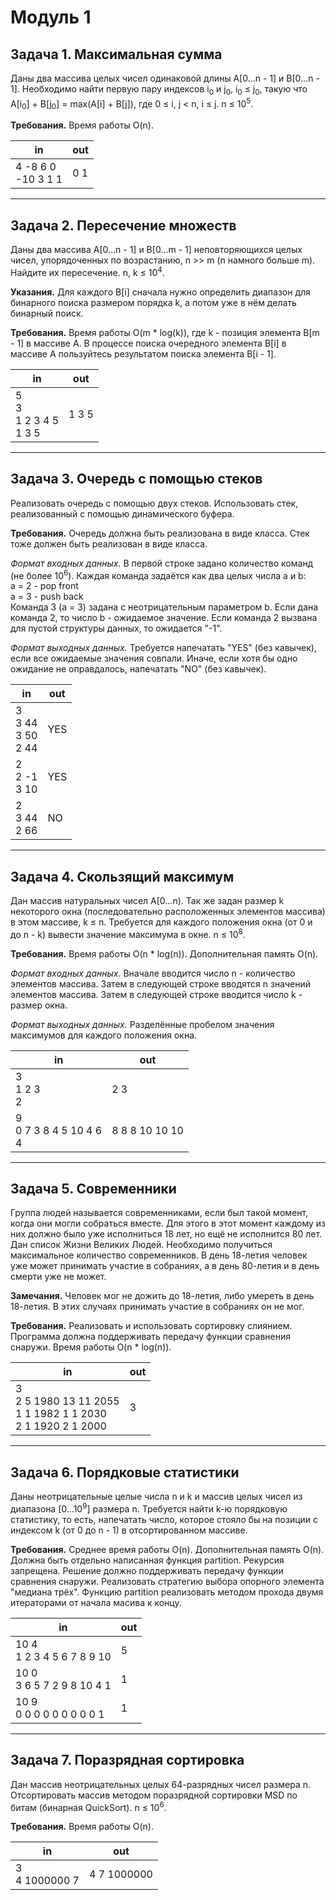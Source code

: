 <h1>Модуль 1</h1>

<h2>Задача 1. Максимальная сумма</h2>
<p>Даны два массива целых чисел одинаковой длины A[0...n - 1] и B[0...n - 1]. Необходимо найти первую пару индексов i<sub>0</sub> и j<sub>0</sub>, i<sub>0</sub> ≤ j<sub>0</sub>, такую что A[i<sub>0</sub>] + B[j<sub>0</sub>] = max(A[i] + B[j]), где 0 ≤ i, j < n, i ≤ j. n ≤ 10<sup>5</sup>.</p>

<b>Требования.</b> Время работы O(n).

<table>
  <thead>
    <tr>
      <th>in</th>
      <th>out</th>
    </tr>
  </thead>
  <tbody>
    <tr>
      <td>4 -8 6 0<br/>-10 3 1 1</td>
      <td>0 1</td>
    </tr>
  </tbody>
</table>

<hr/>

<h2>Задача 2. Пересечение множеств</h2>
<p>Даны два массива A[0...n - 1] и B[0...m - 1] неповторяющихся целых чисел, упорядоченных по возрастанию, n >> m (n намного больше m). Найдите их пересечение. n, k ≤ 10<sup>4</sup>.</p>

<b>Указания.</b> Для каждого B[i] сначала нужно определить диапазон для бинарного поиска размером порядка k, а потом уже в нём делать бинарный поиск.

<b>Требования.</b> Время работы O(m * log(k)), где k - позиция элемента B[m - 1] в массиве A. В процессе поиска очередного элемента B[i] в массиве A пользуйтесь результатом поиска элемента B[i - 1].

<table>
  <thead>
    <tr>
      <th>in</th>
      <th>out</th>
    </tr>
  </thead>
  <tbody>
    <tr>
      <td>5<br/>3<br/>1 2 3 4 5<br/>1 3 5</td>
      <td>1 3 5</td>
    </tr>
  </tbody>
</table>

<hr/>

<h2>Задача 3. Очередь с помощью стеков</h2>
<p>Реализовать очередь с помощью двух стеков. Использовать стек, реализованный с помощью динамического буфера.</p>

<b>Требования.</b> Очередь должна быть реализована в виде класса. Стек тоже должен быть реализован в виде класса.

<i>Формат входных данных.</i> В первой строке задано количество команд (не более 10<sup>6</sup>). Каждая команда задаётся как два целых числа a и b:<br/>
a = 2 - pop front<br/>
a = 3 - push back<br/>
Команда 3 (a = 3) задана с неотрицательным параметром b. Если дана команда 2, то число b - ожидаемое значение. Если команда 2 вызвана для пустой структуры данных, то ожидается "-1".

<i>Формат выходных данных.</i> Требуется напечатать "YES" (без кавычек), если все ожидаемые значения совпали. Иначе, если хотя бы одно ожидание не оправдалось, напечатать "NO" (без кавычек).

<table>
  <thead>
    <tr>
      <th>in</th>
      <th>out</th>
    </tr>
  </thead>
  <tbody>
    <tr>
      <td>3<br/>3 44<br/>3 50<br/>2 44</td>
      <td>YES</td>
    </tr>
    <tr>
      <td>2<br/>2 -1<br/>3 10</td>
      <td>YES</td>
    </tr>
    <tr>
      <td>2<br/>3 44<br/>2 66</td>
      <td>NO</td>
    </tr>
  </tbody>
</table>

<hr/>

<h2>Задача 4. Скользящий максимум</h2>
<p>Дан массив натуральных чисел A[0...n). Так же задан размер k некоторого окна (последовательно расположенных элементов массива) в этом массиве, k ≤ n. Требуется для каждого положения окна (от 0 и до n - k) вывести значение максимума в окне. n ≤ 10<sup>8</sup>.</p>

<b>Требования.</b> Время работы O(n * log(n)). Дополнительная память O(n).

<i>Формат входных данных.</i> Вначале вводится число n - количество элементов массива. Затем в следующей строке вводятся n значений элементов массива. Затем в следующей строке вводится число k - размер окна.

<i>Формат выходных данных.</i> Разделённые пробелом значения максимумов для каждого положения окна.

<table>
  <thead>
    <tr>
      <th>in</th>
      <th>out</th>
    </tr>
  </thead>
  <tbody>
    <tr>
      <td>3<br/>1 2 3<br/>2</td>
      <td>2 3</td>
    </tr>
    <tr>
      <td>9<br/>0 7 3 8 4 5 10 4 6<br/>4</td>
      <td>8 8 8 10 10 10</td>
    </tr>
  </tbody>
</table>

<hr/>

<h2>Задача 5. Современники</h2>
<p>Группа людей называется современниками, если был такой момент, когда они могли собраться вместе. Для этого в этот момент каждому из них должно было уже исполниться 18 лет, но ещё не исполнится 80 лет. Дан список Жизни Великих Людей. Необходимо получиться максимальное количество современников. В день 18-летия человек уже может принимать участие в собраниях, а в день 80-летия и в день смерти уже не может.</p>

<b>Замечания.</b> Человек мог не дожить до 18-летия, либо умереть в день 18-летия. В этих случаях принимать участие в собраниях он не мог.

<b>Требования.</b> Реализовать и использовать сортировку слиянием. Программа должна поддерживать передачу функции сравнения снаружи. Время работы O(n * log(n)).

<table>
  <thead>
    <tr>
      <th>in</th>
      <th>out</th>
    </tr>
  </thead>
  <tbody>
    <tr>
      <td>3<br/>2 5 1980 13 11 2055<br/>1 1 1982 1 1 2030<br/>2 1 1920 2 1 2000</td>
      <td>3</td>
    </tr>
  </tbody>
</table>

<hr/>

<h2>Задача 6. Порядковые статистики</h2>
<p>Даны неотрицательные целые числа n и k и массив целых чисел из диапазона [0...10<sup>9</sup>] размера n. Требуется найти k-ю порядковую статистику, то есть, напечатать число, которое стояло бы на позиции с индексом k (от 0 до n - 1) в отсортированном массиве.</p>

<b>Требования.</b> Среднее время работы O(n). Дополнительная память O(n). Должна быть отдельно написанная функция partition. Рекурсия запрещена. Решение должно поддерживать передачу функции сравнения снаружи. Реализовать стратегию выбора опорного элемента "медиана трёх". Функцию partition реализовать методом прохода двумя итераторами от начала масива к концу.

<table>
  <thead>
    <tr>
      <th>in</th>
      <th>out</th>
    </tr>
  </thead>
  <tbody>
    <tr>
      <td>10 4<br/>1 2 3 4 5 6 7 8 9 10</td>
      <td>5</td>
    </tr>
    <tr>
      <td>10 0<br/>3 6 5 7 2 9 8 10 4 1</td>
      <td>1</td>
    </tr>
    <tr>
      <td>10 9<br/>0 0 0 0 0 0 0 0 0 1</td>
      <td>1</td>
    </tr>
  </tbody>
</table>

<hr/>

<h2>Задача 7. Поразрядная сортировка</h2>
<p>Дан массив неотрицательных целых 64-разрядных чисел размера n. Отсортировать массив методом поразрядной сортировки MSD по битам (бинарная QuickSort). n ≤ 10<sup>6</sup>.</p>

<b>Требования.</b> Время работы O(n).

<table>
  <thead>
    <tr>
      <th>in</th>
      <th>out</th>
    </tr>
  </thead>
  <tbody>
    <tr>
      <td>3<br/>4 1000000 7</td>
      <td>4 7 1000000</td>
    </tr>
  </tbody>
</table>

